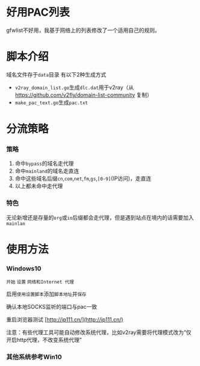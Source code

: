 # 好用PAC列表
gfwlist不好用，我基于网络上的列表修改了一个适用自己的规则。
# 脚本介绍
域名文件存于`data`目录 有以下2种生成方式
- `v2ray_domain_list.go`生成`dlc.dat`用于v2ray（从 https://github.com/v2fly/domain-list-community 复制）
- `make_pac_text.go`生成`pac.txt`
# 分流策略
### 策略
1. 命中`bypass`的域名走代理
2. 命中`mainland`的域名走直连
3. 命中这些域名后缀`cn`,`com`,`net`,`fm`,`gs`,`[0-9]`(IP访问)，走直连
4. 以上都未命中走代理
### 特色
无论新增还是存量的`org`或`io`后缀都会走代理，但是遇到站点在境内的话需要加入`mainlan`
# 使用方法
### Windows10
`开始` `设置` `网络和Internet 代理`

启用`使用设置脚本`添加`脚本地址`并`保存`

确认本地SOCKS监听的端口与pac一致

重启浏览器测试 [http://ip111.cn/](http://ip111.cn/)

注意：有些代理工具可能自动修改系统代理，比如v2ray需要将代理模式改为“仅开启http代理，不改变系统代理”

### 其他系统参考Win10
